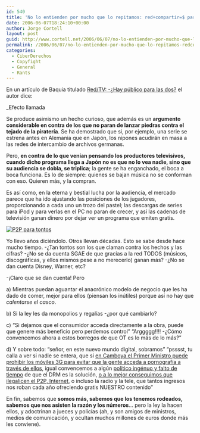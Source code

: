 ```yaml
---
id: 540
title: 'No lo entienden por mucho que lo repitamos: red+compartir=$ para autor'
date: 2006-06-07T18:24:10+00:00
author: Jorge Cortell
layout: post
guid: http://www.cortell.net/2006/06/07/no-lo-entienden-por-mucho-que-lo-repitamos-redcompartir-para-autor/
permalink: /2006/06/07/no-lo-entienden-por-mucho-que-lo-repitamos-redcompartir-para-autor/
categories:
  - CiberDerechos
  - Copyfight
  - General
  - Rants
---
```

En un artí­culo de Baquia titulado <a target="_blank" title="Red TV Baquia" href="http://www.baquia.com/noticias.php?id=10881">Red/TV: -¿Hay público para las dos?</a> el autor dice:

_Efecto llamada</p> 

Se produce asimismo un hecho curioso, que además es un **argumento considerable en contra de los que no paran de lanzar piedras contra el tejado de la piraterí­a**. Se ha demostrado que si, por ejemplo, una serie se estrena antes en Alemania que en Japón, los nipones acudirán en masa a las redes de intercambio de archivos germanas.

Pero, **en contra de lo que vení­an pensando los productores televisivos, cuando dicho programa llega a Japón no es que no lo vea nadie, sino que su audiencia se dobla, se triplica**; la gente se ha enganchado, el boca a boca funciona. Es lo de siempre: quienes se bajan música no se conforman con eso. Quieren más, y la compran.

Es así­ como, en la eterna y bestial lucha por la audiencia, el mercado parece que ha ido ajustando las posiciones de los jugadores, proporcionando a cada uno un trozo del pastel; las descargas de series para iPod y para verlas en el PC no paran de crecer, y así­ las cadenas de televisión ganan dinero por dejar ver un programa que emiten gratis.</em>

<a target="_blank" title="P2P para tontos grande" href="http://static.flickr.com/56/127001282_e35131c877.jpg?v=0"><img alt="P2P para tontos" title="P2P para tontos" src="http://static.flickr.com/56/127001282_e35131c877_m.jpg" /></a>

Yo llevo años diciéndolo. Otros llevan décadas. Esto se sabe desde hace mucho tiempo. -¿Tan tontos son los que claman contra los hechos y las cifras? -¿No se da cuenta SGAE de que gracias a la red TODOS (músicos, discográficas, y ellos mismos pese a no merecerlo) ganan más? -¿No se dan cuenta Disney, Warner, etc?

-¡Claro que se dan cuenta! Pero

a) Mientras puedan aguantar el anacrónico modelo de negocio que les ha dado de comer, mejor para ellos (piensan los inútiles) porque así­ no hay que _calentarse el casco_.
  
b) Si la ley les da monopolios y regalí­as -¿por qué cambiarlo?
  
c) &#8220;Si dejamos que el consumidor acceda directamente a la obra, puede que genere más beneficio pero perdemos control&#8221; &#8220;Arggggg!!!! -¿Cómo convencemos ahora a estos borregos de que OT es lo más de lo más?&#8221;

d) Y sobre todo: &#8220;señor, en este nuevo mundo digital, sobramos&#8221; &#8220;psssst, tu calla a ver si nadie se entera, que si <a target="_blank" title="Camboya no a 3G" href="http://blogs.baquia.com/zumodered/post/2006/06/01/el-primer-ministro-camboya-se-carga-moviles-3g-el">en Camboya el Primer Ministro puede prohibir los móviles 3G para evitar que la gente acceda a pornografí­a a través de ellos</a>, igual convencemos a algún <a target="_blank" title="polí­tico ingénuo" href="http://www.cortell.net/2006/06/06/su-senoria-reconoce-que-son-marionetas/">polí­tico ingénuo y falto de tiempo</a> de que el DRM es la solución, <a target="_blank" title="SGAE flipa" href="http://www.cortell.net/2006/05/31/%c2%bfse-creera-sgae-sus-propias-mentiras/">o a lo mejor conseguimos que ilegalicen el P2P, Internet</a>, o incluso la radio y la tele, que tantos ingresos nos roban cada año ofreciendo gratis NUESTRO contenido&#8221;
  
En fin, sabemos que **somos más, sabemos que los tenemos rodeados, sabemos que nos asisten la razón y los números**&#8230; pero la ley la hacen ellos, y adoctrinan a jueces y policí­as (ah, y son amigos de ministros, medios de comunicación, y ocultan muchos millones de euros donde más les conviene).